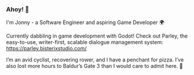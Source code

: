 ### Ahoy! 👋

I'm Jonny - a Software Engineer and aspiring Game Developer 🌍

Currently dabbling in game development with Godot! Check out Parley, the easy-to-use, writer-first, scalable dialogue management system: https://parley.bisterixstudio.com/

I’m an avid cyclist, recovering rower, and I have a penchant for pizza. I’ve also lost more hours to Baldur’s Gate 3 than I would care to admit here. 🍕
